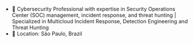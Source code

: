 - 🔐 Cybersecurity Professional with expertise in Security Operations Center (SOC) management, incident response, and threat hunting | Specialized in Multicloud Incident Response, Detection Engineering and Threat Hunting
- 📍 Location: São Paulo, Brazil
